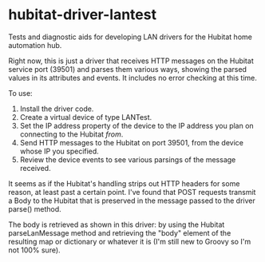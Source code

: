 # hubitat-driver-lantest
Tests and diagnostic aids for developing LAN drivers for the Hubitat home automation hub.

Right now, this is just a driver that receives HTTP messages on the Hubitat service port (39501) and parses them various ways, showing the parsed values in its attributes and events. It includes no error checking at this time.

To use:
1. Install the driver code.
2. Create a virtual device of type LANTest.
3. Set the IP address property of the device to the IP address you plan on connecting to the Hubitat *from*.
4. Send HTTP messages to the Hubitat on port 39501, from the device whose IP you specified.
5. Review the device events to see various parsings of the message received.

It seems as if the Hubitat's handling strips out HTTP headers for some reason, at least past a certain point. I've found that POST requests transmit a Body to the Hubitat that is preserved in the message passed to the driver parse() method.

The body is retrieved as shown in this driver: by using the Hubitat parseLanMessage method and retrieving the "body" element of the resulting map or dictionary or whatever it is (I'm still new to Groovy so I'm not 100% sure).
